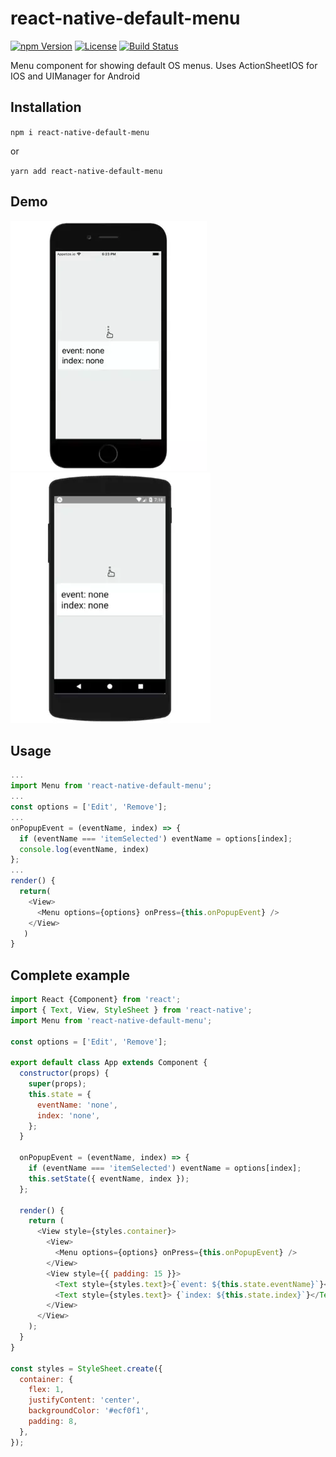 # react-native-default-menu

[![npm Version](https://img.shields.io/npm/v/react-native-default-menu.svg)](https://www.npmjs.com/package/react-native-default-menu) [![License](https://img.shields.io/npm/l/react-native-default-menu.svg)](https://www.npmjs.com/package/react-native-default-menu) [![Build Status](https://travis-ci.org/souvik-ghosh/react-native-default-menu.svg)](https://travis-ci.org/souvik-ghosh/react-native-default-menu)

Menu component for showing default OS menus. Uses ActionSheetIOS for IOS and UIManager for Android

## Installation

`npm i react-native-default-menu` 

or

`yarn add react-native-default-menu`

## Demo

![](iphone.webp) ![](android.webp)

## Usage

```js
...
import Menu from 'react-native-default-menu';
...
const options = ['Edit', 'Remove'];
...
onPopupEvent = (eventName, index) => {
  if (eventName === 'itemSelected') eventName = options[index];
  console.log(eventName, index)
};
...
render() {
  return(
    <View>
      <Menu options={options} onPress={this.onPopupEvent} />
    </View>
   )
}
```

## Complete example

```js
import React {Component} from 'react';
import { Text, View, StyleSheet } from 'react-native';
import Menu from 'react-native-default-menu';

const options = ['Edit', 'Remove'];

export default class App extends Component {
  constructor(props) {
    super(props);
    this.state = {
      eventName: 'none',
      index: 'none',
    };
  }

  onPopupEvent = (eventName, index) => {
    if (eventName === 'itemSelected') eventName = options[index];
    this.setState({ eventName, index });
  };
  
  render() {
    return (
      <View style={styles.container}>
        <View>
          <Menu options={options} onPress={this.onPopupEvent} />
        </View>
        <View style={{ padding: 15 }}>
          <Text style={styles.text}>{`event: ${this.state.eventName}`}</Text>
          <Text style={styles.text}> {`index: ${this.state.index}`}</Text>
        </View>
      </View>
    );
  }
}

const styles = StyleSheet.create({
  container: {
    flex: 1,
    justifyContent: 'center',
    backgroundColor: '#ecf0f1',
    padding: 8,
  },
});

```


